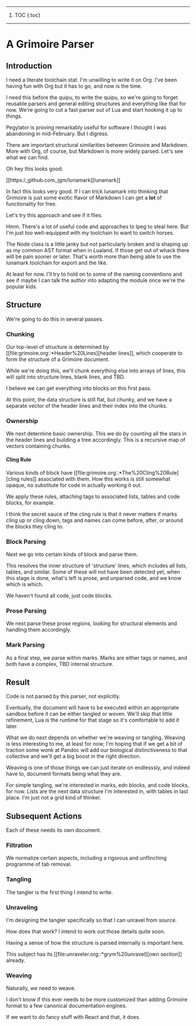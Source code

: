 
------
1. TOC
{:toc}
------

# A Grimoire Parser

## Introduction

I need a literate toolchain stat. I'm unwilling to write it on
Org. I've been having fun with Org but it has to go, and now is
the time.


I need this before the quipu, to write the quipu, so we're going to
forget reusable parsers and general editing structures and everything
like that for now. We're going to cut a fast parser out of Lua and
start hooking it up to things. 


Pegylator is proving remarkably useful for software I thought I was
abandoning in mid-February. But I digress.


There are important structural similarities between Grimoire and Markdown.
More with Org, of course, but Markdown is more widely parsed. Let's see
what we can find.


Oh hey this looks good:


[[https:/_github.com_jgm/lunamark][lunamark]]


In fact this looks very good. If I can trick lunamark into thinking that
Grimoire is just some exotic flavor of Markdown I can get a **lot** of 
functionality for free.


Let's try this approach and see if it flies. 


Hmm. There's a lot of useful code and approaches to lpeg to steal here.
But I'm just too well-equipped with my toolchain to want to switch horses.


The Node class is a little janky but not particularly broken and is shaping
up as my common AST format when in Lualand. If those get out of whack there will
be pain sooner or later. That's worth more than being able to use the lunamark
toolchain for export and the like. 


At least for now. I'll try to hold on to some of the naming conventions and see
if maybe I can talk the author into adapting the module once we're the popular
kids. 

## Structure

We're going to do this in several passes. 

### Chunking

Our top-level of structure is determined by [[file:grimoire.org::*Header%20Lines][header lines]], which
cooperate to form the structure of a Grimoire document.


While we're doing this, we'll chunk everything else into arrays
of lines, this will split into structure lines, blank lines,
and TBD. 


I believe we can get everything into blocks on this first pass.


At this point, the data structure is still flat, but chunky, and
we have a separate vector of the header lines and their index
into the chunks. 

### Ownership

We next determine basic ownership. This we do by counting all the stars 
in the header lines and building a tree accordingly. This is a 
recursive map of vectors containing chunks. 

#### Cling Rule

Various kinds of block have [[file:grimoire.org::*The%20Cling%20Rule][cling rules]] associated with them. How this
works is still somewhat opaque, no substitute for code in actually
working it out. 


We apply these rules, attaching tags to associated lists, tables and
code blocks, for example. 


I think the secret sauce of the cling rule is that it never matters if 
marks cling up or cling down, tags and names can come before, after, or
around the blocks they cling to. 

### Block Parsing

Next we go into certain kinds of block and parse them.


This resolves the inner structure of 'structure' lines, which includes
all lists, tables, and similar. Some of these will not have been detected
yet, when this stage is done, what's left is prose, and unparsed code,
and we know which is which. 


We haven't found all code, just code blocks. 

### Prose Parsing

We next parse these prose regions, looking for structural elements and 
handling them accordingly. 

### Mark Parsing

As a final step, we parse within marks. Marks are either tags or names,
and both have a complex, TBD internal structure. 

## Result

Code is not parsed by this parser, not explicitly. 


Eventually, the document will have to be executed within an appropriate 
sandbox before it can be either tangled or woven. We'll skip that little
refinement, Lua is the runtime for that stage so it's comfortable to add 
it later. 


What we do next depends on whether we're weaving or tangling. Weaving
is less interesting to me, at least for now; I'm hoping that if we get a 
bit of traction some wonk at Pandoc will add our biological distinctiveness
to that collective and we'll get a big boost in the right direction. 


Weaving is one of those things we can just iterate on endlesssly, and indeed
have to, document formats being what they are. 


For simple tangling, we're interested in marks, edn blocks, and code blocks,
for now. Lists are the next data structure I'm interested in, with tables in
last place. I'm just not a grid kind of thinker. 



## Subsequent Actions

Each of these needs its own document.

### Filtration

We normalize certain aspects, including a rigorous and unflinching programme of tab removal. 

### Tangling

The tangler is the first thing I intend to write. 

### Unraveling

I'm designing the tangler specifically so that I can unravel from source. 


How does that work? I intend to work out those details quite soon. 


Having a sense of how the structure is parsed internally is important here.


This subject has its [[file:unraveler.org::*grym%20unravel][own section]] already.

### Weaving

Naturally, we need to weave. 


I don't know if this ever needs to be more customized than adding Grimoire 
format to a few canonical documentation engines. 


If we want to do fancy stuff with React and that, it does. 

